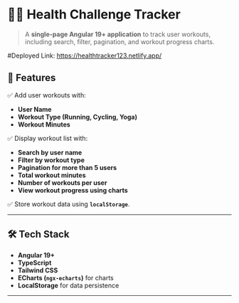 # 🏋️‍♂️ Health Challenge Tracker

> A **single-page Angular 19+ application** to track user workouts, including search, filter, pagination, and workout progress charts.

#Deployed Link: https://healthtracker123.netlify.app/

## 🚀 Features

✅ Add user workouts with:
- **User Name**
- **Workout Type (Running, Cycling, Yoga)**
- **Workout Minutes**

✅ Display workout list with:
- **Search by user name**
- **Filter by workout type**
- **Pagination for more than 5 users**
- **Total workout minutes**
- **Number of workouts per user**
- **View workout progress using charts**

✅ Store workout data using **`localStorage`**.

---

## 🛠️ Tech Stack

- **Angular 19+**
- **TypeScript**
- **Tailwind CSS**
- **ECharts (`ngx-echarts`)** for charts
- **LocalStorage** for data persistence

---

